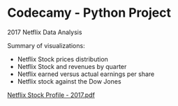 # Codecamy - Python Project

2017 Netflix Data Analysis

Summary of visualizations:
- Netflix Stock prices distribution 
- Netflix Stock and revenues by quarter
- Netflix earned versus actual earnings per share
- Netflix stock against the Dow Jones

[Netflix Stock Profile - 2017.pdf](https://github.com/Jennifer1791/Capstone-Project---Netflix-Data/files/8458108/Netflix.Stock.Profile.-.2017.pdf)
